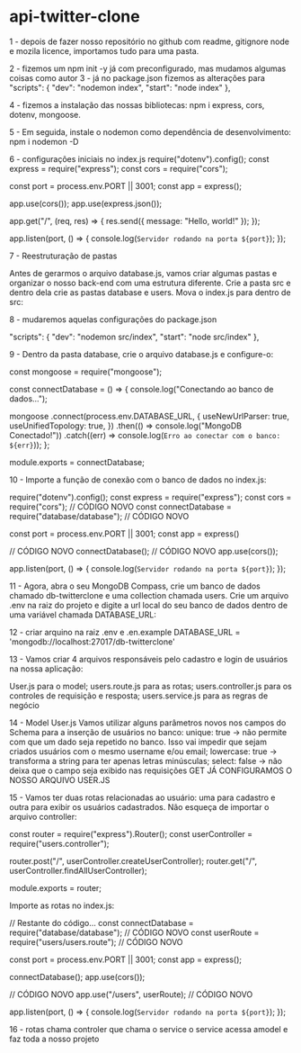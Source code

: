 # api-twitter-clone
1 - depois de fazer nosso repositório no github com readme, gitignore node e mozila licence, importamos tudo para uma pasta.

2 - fizemos um npm init -y já com preconfigurado, mas mudamos algumas coisas como autor
3 - já no package.json fizemos as alterações para "scripts": {
  "dev": "nodemon index",
  "start": "node index"
},

4 - fizemos a instalação das nossas bibliotecas: npm i express, cors, dotenv, mongoose.

5 - Em seguida, instale o nodemon como dependência de desenvolvimento:
npm i nodemon -D

6 - configurações iniciais no index.js
require("dotenv").config();
const express = require("express");
const cors = require("cors");

const port = process.env.PORT || 3001;
const app = express();

app.use(cors());
app.use(express.json());

app.get("/", (req, res) => {
    res.send({ message: "Hello, world!" });
});

app.listen(port, () => {
  console.log(`Servidor rodando na porta ${port}`);
});


7 - Reestruturação de pastas

Antes de gerarmos o arquivo database.js, vamos criar algumas pastas e organizar o nosso back-end com uma estrutura diferente. Crie a pasta src e dentro dela crie as pastas database e users. Mova o index.js para dentro de src:

8 - mudaremos aquelas configurações do package.json

"scripts": {
  "dev": "nodemon src/index",
  "start": "node src/index"
},

9 - Dentro da pasta database, crie o arquivo database.js e configure-o:

const mongoose = require("mongoose");

const connectDatabase = () => {
  console.log("Conectando ao banco de dados...");

  mongoose
    .connect(process.env.DATABASE_URL, {
      useNewUrlParser: true,
      useUnifiedTopology: true,
    })
    .then(() => console.log("MongoDB Conectado!"))
    .catch((err) => console.log(`Erro ao conectar com o banco: ${err}`));
};

module.exports = connectDatabase;

10 - Importe a função de conexão com o banco de dados no index.js:

require("dotenv").config();
const express = require("express");
const cors = require("cors");
// CÓDIGO NOVO
const connectDatabase = require("database/database");
// CÓDIGO NOVO

const port = process.env.PORT || 3001;
const app = express()

// CÓDIGO NOVO
connectDatabase();
// CÓDIGO NOVO
app.use(cors());

app.listen(port, () => {
  console.log(`Servidor rodando na porta ${port}`);
});

11 - Agora, abra o seu MongoDB Compass, crie um banco de dados chamado db-twitterclone e uma collection chamada users.
Crie um arquivo .env na raiz do projeto e digite a url local do seu banco de dados dentro de uma variável chamada DATABASE_URL:

12 - criar arquino na raiz .env e .en.example
DATABASE_URL = 'mongodb://localhost:27017/db-twitterclone'

13 - Vamos criar 4 arquivos responsáveis pelo cadastro e login de usuários na nossa aplicação:

User.js para o model;
users.route.js para as rotas;
users.controller.js para os controles de requisição e resposta;
users.service.js para as regras de negócio

14 - Model User.js
Vamos utilizar alguns parâmetros novos nos campos do Schema para a inserção de usuários no banco:
unique: true -> não permite com que um dado seja repetido no banco. Isso vai impedir que sejam criados usuários com o mesmo username e/ou email;
lowercase: true -> transforma a string para ter apenas letras minúsculas;
select: false -> não deixa que o campo seja exibido nas requisições GET
JÁ CONFIGURAMOS O NOSSO ARQUIVO USER.JS

15 - Vamos ter duas rotas relacionadas ao usuário: uma para cadastro e outra para exibir os usuários cadastrados. Não esqueça de importar o arquivo controller:

const router = require("express").Router();
const userController = require("users.controller");

router.post("/", userController.createUserController);
router.get("/", userController.findAllUserController);

module.exports = router;

Importe as rotas no index.js:


// Restante do código...
const connectDatabase = require("database/database");
// CÓDIGO NOVO
const userRoute = require("users/users.route");
// CÓDIGO NOVO

const port = process.env.PORT || 3001;
const app = express();

connectDatabase();
app.use(cors());

// CÓDIGO NOVO
app.use("/users", userRoute);
// CÓDIGO NOVO

app.listen(port, () => {
  console.log(`Servidor rodando na porta ${port}`);
});


16 - rotas chama controler que chama o service o service acessa amodel e faz toda a nosso projeto

